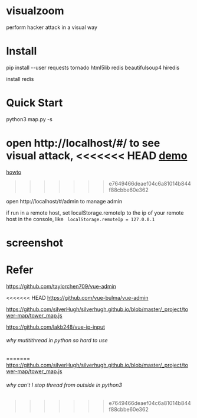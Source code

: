 # visualzoom
perform hacker attack in a visual way

# Install

pip install --user requests tornado html5lib redis beautifulsoup4 hiredis



install redis

# Quick Start

python3 map.py -s



open http://localhost/#/ to see visual attack,
<<<<<<< HEAD
[demo](https://www.dropbox.com/s/aciikupk71b6kj3/demo.mp4?dl=0)
=======
[howto](https://www.dropbox.com/s/aciikupk71b6kj3/demo.mp4?dl=0)
>>>>>>> e7649466deaef04c6a81014b844f88cbbe60e362

open http://localhost/#/admin to manage admin



if run in a remote host, set localStorage.remoteIp to the ip of your remote host in the console, like ` localStorage.remoteIp = 127.0.0.1`



# screenshot

# Refer

https://github.com/taylorchen709/vue-admin

<<<<<<< HEAD
https://github.com/vue-bulma/vue-admin



https://github.com/silverHugh/silverhugh.github.io/blob/master/_project/tower-map/tower_map.js



https://github.com/lakb248/vue-ip-input


###### why mutltithread in python so hard to use
=======
https://github.com/silverHugh/silverhugh.github.io/blob/master/_project/tower-map/tower_map.js


###### why can't I stop thread from outside in python3
>>>>>>> e7649466deaef04c6a81014b844f88cbbe60e362


